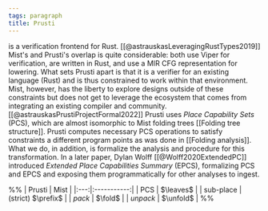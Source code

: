 ```yaml
---
tags: paragraph
title: Prusti
---
```


is a verification frontend for Rust. [[@astrauskasLeveragingRustTypes2019]] Mist's and Prusti's overlap is quite considerable: both use Viper for verification, are written in Rust, and use a MIR CFG representation for lowering. What sets Prusti apart is that it is a verifier for an existing language (Rust) and is thus constrained to work within that environment. Mist, however, has the liberty to explore designs outside of these constraints but does not get to leverage the ecosystem that comes from integrating an existing compiler and community. [[@astrauskasPrustiProjectFormal2022]] Prusti uses _Place Capability Sets_ (PCS), which are almost isomorphic to Mist folding trees [[Folding tree structure]]. Prusti computes necessary PCS operations to satisfy constraints a different program points as was done in [[Folding analysis]]. What we do, in addition, is formalize the analysis and procedure for this transformation. In a later paper, Dylan Wolff [[@Wolff2020ExtendedPC]] introduced _Extended Place Capabilities Summary_ (EPCS), formalizing PCS and EPCS and exposing them programmatically for other analyses to ingest.

%%
| Prusti | Mist |
|:---:|:-----------:|
| PCS | $\leaves$ |
| sub-place | (strict) $\prefix$ |
| _pack_ | $\fold$ |
| _unpack_ | $\unfold$ |
%%
